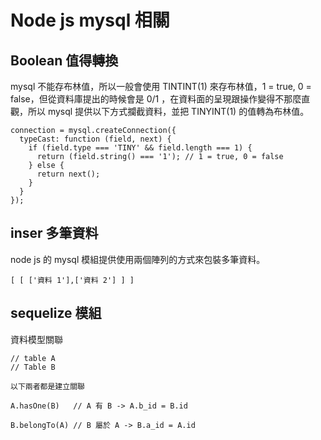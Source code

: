 # Node js mysql 相關

## Boolean 值得轉換

mysql 不能存布林值，所以一般會使用 TINTINT(1) 來存布林值，1 = true, 0 = false，但從資料庫提出的時候會是 0/1 ，在資料面的呈現跟操作變得不那麼直觀，所以 mysql 提供以下方式攔截資料，並把 TINYINT(1) 的值轉為布林值。

```
connection = mysql.createConnection({
  typeCast: function (field, next) {
    if (field.type === 'TINY' && field.length === 1) {
      return (field.string() === '1'); // 1 = true, 0 = false
    } else {
      return next();
    }
  }
});
```

## inser 多筆資料

node js 的 mysql 模組提供使用兩個陣列的方式來包裝多筆資料。

```
[ [ ['資料 1'],['資料 2'] ] ]
```

## sequelize 模組

資料模型關聯
```
// table A
// Table B

以下兩者都是建立關聯

A.hasOne(B)   // A 有 B -> A.b_id = B.id

B.belongTo(A) // B 屬於 A -> B.a_id = A.id

```